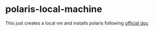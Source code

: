 # polaris-local-machine

This just creates a local vm and installs polaris following [official doc](https://polaris.berachain.dev/docs)
